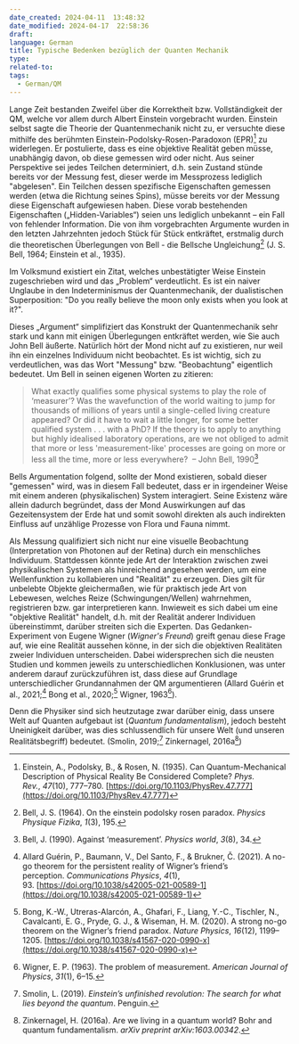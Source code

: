 ```yaml
---
date_created: 2024-04-11  13:48:32
date_modified: 2024-04-17  22:58:36
draft: 
language: German
title: Typische Bedenken bezüglich der Quanten Mechanik
type: 
related-to: 
tags:
  - German/QM
---
```





Lange Zeit bestanden Zweifel über die Korrektheit bzw. Vollständigkeit der QM, welche vor allem durch Albert Einstein vorgebracht wurden. Einstein selbst sagte die Theorie der Quantenmechanik nicht zu, er versuchte diese mithilfe des berühmten Einstein-Podolsky-Rosen-Paradoxon (EPR)[^1] zu widerlegen. Er postulierte, dass es eine objektive Realität geben müsse, unabhängig davon, ob diese gemessen wird oder nicht. Aus seiner Perspektive sei jedes Teilchen determiniert, d.h. sein Zustand stünde bereits vor der Messung fest, dieser werde im Messprozess lediglich "abgelesen". Ein Teilchen dessen spezifische Eigenschaften gemessen werden (etwa die Richtung seines Spins), müsse bereits vor der Messung diese Eigenschaft aufgewiesen haben. Diese vorab bestehenden Eigenschaften („Hidden-Variables“) seien uns lediglich unbekannt – ein Fall von fehlender Information. Die von ihm vorgebrachten Argumente wurden in den letzten Jahrzehnten jedoch Stück für Stück entkräftet, erstmalig durch die theoretischen Überlegungen von Bell - die Bellsche Ungleichung[^2] (J. S. Bell, 1964; Einstein et al., 1935).

Im Volksmund existiert ein Zitat, welches unbestätigter Weise Einstein zugeschrieben wird und das „Problem“ verdeutlicht. Es ist ein naiver Unglaube in den Indeterminismus der Quantenmechanik, der dualistischen Superposition: "Do you really believe the moon only exists when you look at it?".

Dieses „Argument“ simplifiziert das Konstrukt der Quantenmechanik sehr stark und kann mit einigen Überlegungen entkräftet werden, wie Sie auch John Bell äußerte. Natürlich hört der Mond nicht auf zu existieren, nur weil ihn ein einzelnes Individuum nicht beobachtet. Es ist wichtig, sich zu verdeutlichen, was das Wort "Messung" bzw. "Beobachtung" eigentlich bedeutet. Um Bell in seinen eigenen Worten zu zitieren:

> What exactly qualifies some physical systems to play the role of ‘measurer’? Was the wavefunction of the world waiting to jump for thousands of millions of years until a single-celled living creature appeared? Or did it have to wait a little longer, for some better qualified system . . . with a PhD? If the theory is to apply to anything but highly idealised laboratory operations, are we not obliged to admit that more or less 'measurement-like' processes are going on more or less all the time, more or less everywhere? 
> – John Bell, 1990[^3]

Bells Argumentation folgend, sollte der Mond existieren, sobald dieser "gemessen" wird, was in diesem Fall bedeutet, dass er in irgendeiner Weise mit einem anderen (physikalischen) System interagiert. Seine Existenz wäre allein dadurch begründet, dass der Mond Auswirkungen auf das Gezeitensystem der Erde hat und somit sowohl direkten als auch indirekten Einfluss auf unzählige Prozesse von Flora und Fauna nimmt.

Als Messung qualifiziert sich nicht nur eine visuelle Beobachtung (Interpretation von Photonen auf der Retina) durch ein menschliches Individuum. Stattdessen könnte jede Art der Interaktion zwischen zwei physikalischen Systemen als hinreichend angesehen werden, um eine Wellenfunktion zu kollabieren und "Realität" zu erzeugen. Dies gilt für unbelebte Objekte gleichermaßen, wie für praktisch jede Art von Lebewesen, welches Reize (Schwingungen/Wellen) wahrnehmen, registrieren bzw. gar interpretieren kann. Inwieweit es sich dabei um eine "objektive Realität" handelt, d.h. mit der Realität anderer Individuen übereinstimmt, darüber streiten sich die Experten. Das Gedanken-Experiment von Eugene Wigner (_Wigner's Freund_) greift genau diese Frage auf, wie eine Realität aussehen könne, in der sich die objektiven Realitäten zweier Individuen unterscheiden. Dabei widersprechen sich die neusten Studien und kommen jeweils zu unterschiedlichen Konklusionen, was unter anderem darauf zurückzuführen ist, dass diese auf Grundlage unterschiedlicher Grundannahmen der QM argumentieren (Allard Guérin et al., 2021;[^4] Bong et al., 2020;[^5] Wigner, 1963[^6]).

Denn die Physiker sind sich heutzutage zwar darüber einig, dass unsere Welt auf Quanten aufgebaut ist (_Quantum fundamentalism_), jedoch besteht Uneinigkeit darüber, was dies schlussendlich für unsere Welt (und unseren Realitätsbegriff) bedeutet. (Smolin, 2019;[^7] Zinkernagel, 2016a[^8])

[^1]: Einstein, A., Podolsky, B., & Rosen, N. (1935). Can Quantum-Mechanical Description of Physical Reality Be Considered Complete? _Phys. Rev._, _47_(10), 777–780. [https://doi.org/10.1103/PhysRev.47.777](https://doi.org/10.1103/PhysRev.47.777)
[^2]: Bell, J. S. (1964). On the einstein podolsky rosen paradox. _Physics Physique Fizika_, _1_(3), 195.
[^3]: Bell, J. (1990). Against ‘measurement’. _Physics world_, _3_(8), 34.
[^4]: Allard Guérin, P., Baumann, V., Del Santo, F., & Brukner, Č. (2021). A no-go theorem for the persistent reality of Wigner’s friend’s perception. _Communications Physics_, _4_(1), 93. [https://doi.org/10.1038/s42005-021-00589-1](https://doi.org/10.1038/s42005-021-00589-1)
[^5]: Bong, K.-W., Utreras-Alarcón, A., Ghafari, F., Liang, Y.-C., Tischler, N., Cavalcanti, E. G., Pryde, G. J., & Wiseman, H. M. (2020). A strong no-go theorem on the Wigner’s friend paradox. _Nature Physics_, _16_(12), 1199–1205. [https://doi.org/10.1038/s41567-020-0990-x](https://doi.org/10.1038/s41567-020-0990-x)
[^6]: Wigner, E. P. (1963). The problem of measurement. _American Journal of Physics_, _31_(1), 6–15.
[^7]: Smolin, L. (2019). _Einstein’s unfinished revolution: The search for what lies beyond the quantum_. Penguin.
[^8]: Zinkernagel, H. (2016a). Are we living in a quantum world? Bohr and quantum fundamentalism. _arXiv preprint arXiv:1603.00342_.